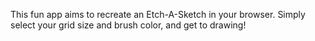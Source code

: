This fun app aims to recreate an Etch-A-Sketch in your browser.  Simply select your grid size and brush color, and get to drawing!

